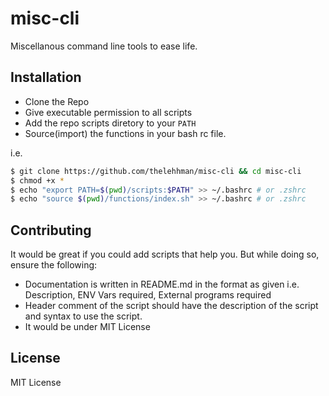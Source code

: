# misc-cli
Miscellanous command line tools to ease life.

## Installation

- Clone the Repo
- Give executable permission to all scripts
- Add the repo scripts diretory to your `PATH`
- Source(import) the functions in your bash rc file.

i.e.

```sh
$ git clone https://github.com/thelehhman/misc-cli && cd misc-cli
$ chmod +x *
$ echo "export PATH=$(pwd)/scripts:$PATH" >> ~/.bashrc # or .zshrc
$ echo "source $(pwd)/functions/index.sh" >> ~/.bashrc # or .zshrc
```

## Contributing

It would be great if you could add scripts that help you. But while doing so, ensure the following:
- Documentation is written in README.md in the format as given i.e. Description, ENV Vars required, External programs required
- Header comment of the script should have the description of the script and syntax to use the script.
- It would be under MIT License

## License
MIT License
